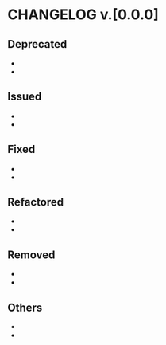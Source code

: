 # CHANGELOG v.[0.0.0] 

## Deprecated
- 
- 
## Issued
- 
- 
## Fixed
- 
- 
## Refactored
- 
- 
## Removed
- 
- 
## Others
- 
- 
